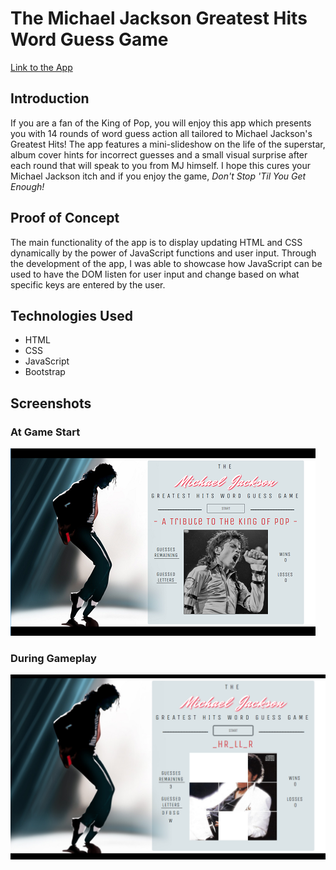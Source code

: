 # The Michael Jackson Greatest Hits Word Guess Game

[Link to the App](https://lii41333733.github.io/Word-Guess-Game/)

## Introduction

If you are a fan of the King of Pop, you will enjoy this app which presents you with 14 rounds of word guess action all tailored to Michael Jackson's Greatest Hits! The app features a mini-slideshow on the life of the superstar, album cover hints for incorrect guesses and a small visual surprise after each round that will speak to you from MJ himself. I hope this cures your Michael Jackson itch and if you enjoy the game, *Don't Stop 'Til You Get Enough!*

## Proof of Concept

The main functionality of the app is to display updating HTML and CSS dynamically by the power of JavaScript functions and user input. Through the development of the app, I was able to showcase how JavaScript can be used to have the DOM listen for user input and change based on what specific keys are entered by the user.

## Technologies Used
* HTML
* CSS
* JavaScript
* Bootstrap

## Screenshots

### At Game Start
![At Game Start](assets/images/screenshot1.png)

### During Gameplay
![During Gameplay](assets/images/screenshot2.png)
